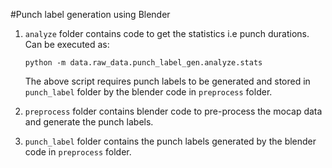 #Punch label generation using Blender

1. ```analyze``` folder contains code to get the statistics i.e punch durations. Can be executed as:

    ``python -m data.raw_data.punch_label_gen.analyze.stats``
    
    The above script requires punch labels to be generated and stored in ``punch_label`` folder by the blender code in
    ``preprocess`` folder.
    
2. ```preprocess``` folder contains blender code to pre-process the mocap data and generate the punch labels.

3. ``punch_label`` folder contains the punch labels generated by the blender code in ``preprocess`` folder.